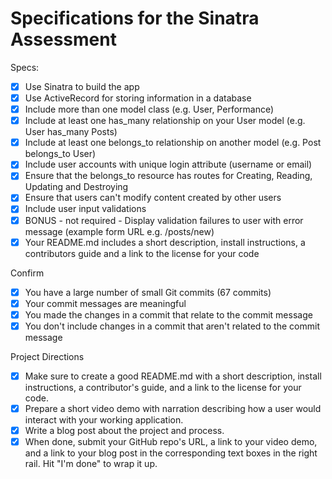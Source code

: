 # Specifications for the Sinatra Assessment

Specs:
- [x] Use Sinatra to build the app
- [x] Use ActiveRecord for storing information in a database
- [x] Include more than one model class (e.g. User, Performance)
- [x] Include at least one has_many relationship on your User model (e.g. User has_many Posts)
- [x] Include at least one belongs_to relationship on another model (e.g. Post belongs_to User)
- [x] Include user accounts with unique login attribute (username or email)
- [x] Ensure that the belongs_to resource has routes for Creating, Reading, Updating and Destroying
- [x] Ensure that users can't modify content created by other users
- [x] Include user input validations
- [x] BONUS - not required - Display validation failures to user with error message (example form URL e.g. /posts/new)
- [x] Your README.md includes a short description, install instructions, a contributors guide and a link to the license for your code

Confirm
- [x] You have a large number of small Git commits (67 commits)
- [x] Your commit messages are meaningful
- [x] You made the changes in a commit that relate to the commit message
- [x] You don't include changes in a commit that aren't related to the commit message

Project Directions
- [x] Make sure to create a good README.md with a short description, install instructions, a contributor's guide, and a link to the license for your code.
- [x] Prepare a short video demo with narration describing how a user would interact with your working application.
- [x] Write a blog post about the project and process.
- [x] When done, submit your GitHub repo's URL, a link to your video demo, and a link to your blog post in the corresponding text boxes in the right rail. Hit "I'm done" to wrap it up.
